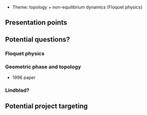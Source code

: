- Theme: topology + non-equilibrium dynamics (Floquet physics)

## Presentation points

## Potential questions?

### Floquet physics

### Geometric phase and topology
- 1996 paper

### Lindblad?

## Potential project targeting